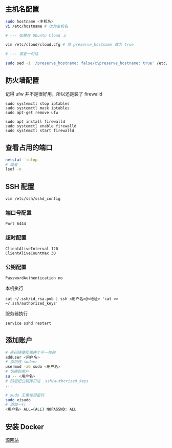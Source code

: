 ## 主机名配置

```bash
sudo hostname <主机名>
vi /etc/hostname # 改为主机名

# --- 如果在 Ubuntu Cloud 上

vim /etc/cloud/cloud.cfg # 将 preserve_hostname 改为 true 

# --- 或者一句话

sudo sed -i '/preserve_hostname: false/c\preserve_hostname: true' /etc/cloud/cloud.cfg && sudo hostnamectl set-hostname <主机名>
```

## 防火墙配置

记得 ufw 并不是很好用，所以还是装了 firewalld

```
sudo systemctl stop iptables
sudo systemctl mask iptables
sudo apt-get remove ufw
```

```
sudo apt install firewalld
sudo systemctl enable firewalld
sudo systemctl start firewalld
```

## 查看占用的端口

```bash
netstat -tulnp 
# 或者
lsof -n
```

## SSH 配置

```bash
vim /etc/ssh/sshd_config
```

### 端口号配置

```
Port 6444
```

### 超时配置

```
ClientAliveInterval 120
ClientAliveCountMax 30
```

### 公钥配置

```
PasswordAuthentication no
```

本机执行

```
cat ~/.ssh/id_rsa.pub | ssh <用户名>@<地址> 'cat >> ~/.ssh/authorized_keys'
```

服务器执行

```
service sshd restart
```

## 添加账户

```bash
# 密码随便乱输两个不一样的
adduser <用户名>
# 添加进 sudoer
usermod -aG sudo <用户名>
# 切换到用户
su -- <用户名> 
# 然后把公钥拷贝进 .ssh/authorized_keys
...

# sudo 无需使用密码
sudo visudo
# 添加一行
<用户名> ALL=(ALL) NOPASSWD: ALL
```

## 安装 Docker

[源网站](https://docs.docker.com/install/linux/docker-ce/ubuntu/#install-docker-ce-1)